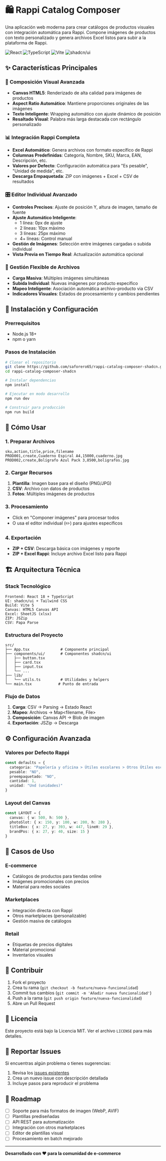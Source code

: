 # 🛍️ Rappi Catalog Composer

Una aplicación web moderna para crear catálogos de productos visuales con integración automática para Rappi. Compone imágenes de productos con texto personalizado y genera archivos Excel listos para subir a la plataforma de Rappi.

![React](https://img.shields.io/badge/React-18-blue?logo=react)
![TypeScript](https://img.shields.io/badge/TypeScript-5-blue?logo=typescript)
![Vite](https://img.shields.io/badge/Vite-5-purple?logo=vite)
![shadcn/ui](https://img.shields.io/badge/shadcn%2Fui-latest-black)

## ✨ Características Principales

### 🎨 **Composición Visual Avanzada**
- **Canvas HTML5**: Renderizado de alta calidad para imágenes de productos
- **Aspect Ratio Automático**: Mantiene proporciones originales de las imágenes
- **Texto Inteligente**: Wrapping automático con ajuste dinámico de posición
- **Resaltado Visual**: Palabra más larga destacada con rectángulo personalizado

### 📊 **Integración Rappi Completa**
- **Excel Automático**: Genera archivos con formato específico de Rappi
- **Columnas Predefinidas**: Categoría, Nombre, SKU, Marca, EAN, Descripción, etc.
- **Valores por Defecto**: Configuración automática para "Es pesable", "Unidad de medida", etc.
- **Descarga Empaquetada**: ZIP con imágenes + Excel + CSV de resultados

### 🎛️ **Editor Individual Avanzado**
- **Controles Precisos**: Ajuste de posición Y, altura de imagen, tamaño de fuente
- **Ajuste Automático Inteligente**: 
  - 1 línea: 0px de ajuste
  - 2 líneas: 10px máximo
  - 3 líneas: 25px máximo
  - 4+ líneas: Control manual
- **Gestión de Imágenes**: Selección entre imágenes cargadas o subida individual
- **Vista Previa en Tiempo Real**: Actualización automática opcional

### 📁 **Gestión Flexible de Archivos**
- **Carga Masiva**: Múltiples imágenes simultáneas
- **Subida Individual**: Nuevas imágenes por producto específico
- **Mapeo Inteligente**: Asociación automática archivo-producto via CSV
- **Indicadores Visuales**: Estados de procesamiento y cambios pendientes

## 🚀 Instalación y Configuración

### Prerrequisitos
- Node.js 18+
- npm o yarn

### Pasos de Instalación

```bash
# Clonar el repositorio
git clone https://github.com/saforero65/rappi-catalog-composer-shadcn.git
cd rappi-catalog-composer-shadcn

# Instalar dependencias
npm install

# Ejecutar en modo desarrollo
npm run dev

# Construir para producción
npm run build
```

## 📖 Cómo Usar

### 1. **Preparar Archivos**
```csv
sku,action,title,price,filename
PROD001,create,Cuaderno Espiral A4,15000,cuaderno.jpg
PROD002,create,Bolígrafo Azul Pack 3,8500,boligrafos.jpg
```

### 2. **Cargar Recursos**
1. **Plantilla**: Imagen base para el diseño (PNG/JPG)
2. **CSV**: Archivo con datos de productos
3. **Fotos**: Múltiples imágenes de productos

### 3. **Procesamiento**
- Click en "Componer imágenes" para procesar todos
- O usa el editor individual (✏️) para ajustes específicos

### 4. **Exportación**
- **ZIP + CSV**: Descarga básica con imágenes y reporte
- **ZIP + Excel Rappi**: Incluye archivo Excel listo para Rappi

## 🏗️ Arquitectura Técnica

### Stack Tecnológico
```
Frontend: React 18 + TypeScript
UI: shadcn/ui + Tailwind CSS
Build: Vite 5
Canvas: HTML5 Canvas API
Excel: SheetJS (xlsx)
ZIP: JSZip
CSV: Papa Parse
```

### Estructura del Proyecto
```
src/
├── App.tsx              # Componente principal
├── components/ui/       # Componentes shadcn/ui
│   ├── button.tsx
│   ├── card.tsx
│   ├── input.tsx
│   └── ...
├── lib/
│   └── utils.ts         # Utilidades y helpers
└── main.tsx            # Punto de entrada
```

### Flujo de Datos
1. **Carga**: CSV → Parsing → Estado React
2. **Mapeo**: Archivos → Map<filename, File>
3. **Composición**: Canvas API → Blob de imagen
4. **Exportación**: JSZip → Descarga

## ⚙️ Configuración Avanzada

### Valores por Defecto Rappi
```typescript
const defaults = {
  categoria: "Papelería y oficina > Útiles escolares > Otros Útiles escolares",
  pesable: "NO",
  preempaquetado: "NO",
  cantidad: 1,
  unidad: "Und (unidades)"
}
```

### Layout del Canvas
```typescript
const LAYOUT = {
  canvas: { w: 500, h: 500 },
  photoSlot: { x: 150, y: 100, w: 200, h: 280 },
  titleBox: { x: 27, y: 393, w: 447, lineH: 29 },
  brandPos: { x: 27, y: 40, size: 15 }
}
```

## 🎯 Casos de Uso

### **E-commerce**
- Catálogos de productos para tiendas online
- Imágenes promocionales con precios
- Material para redes sociales

### **Marketplaces**
- Integración directa con Rappi
- Otros marketplaces (personalizable)
- Gestión masiva de catálogos

### **Retail**
- Etiquetas de precios digitales
- Material promocional
- Inventarios visuales

## 🤝 Contribuir

1. Fork el proyecto
2. Crea tu rama (`git checkout -b feature/nueva-funcionalidad`)
3. Commit tus cambios (`git commit -m 'Añadir nueva funcionalidad'`)
4. Push a la rama (`git push origin feature/nueva-funcionalidad`)
5. Abre un Pull Request

## 📝 Licencia

Este proyecto está bajo la Licencia MIT. Ver el archivo `LICENSE` para más detalles.

## 🐛 Reportar Issues

Si encuentras algún problema o tienes sugerencias:
1. Revisa los [issues existentes](https://github.com/saforero65/rappi-catalog-composer-shadcn/issues)
2. Crea un nuevo issue con descripción detallada
3. Incluye pasos para reproducir el problema

## 🚀 Roadmap

- [ ] Soporte para más formatos de imagen (WebP, AVIF)
- [ ] Plantillas prediseñadas
- [ ] API REST para automatización
- [ ] Integración con otros marketplaces
- [ ] Editor de plantillas visual
- [ ] Procesamiento en batch mejorado

---

**Desarrollado con ❤️ para la comunidad de e-commerce**
